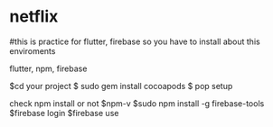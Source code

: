 # netflix

#this is practice for flutter, firebase
so you have to install about this enviroments

flutter, npm, firebase


$cd your project
$ sudo gem install cocoapods
$ pop setup

check npm install or not
$npm-v
$sudo npm install -g firebase-tools
$firebase login
$firebase use
